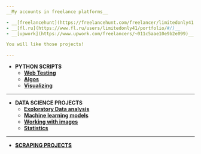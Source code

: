 ```yaml
---
__My accounts in freelance platforms__

- __[freelancehunt](https://freelancehunt.com/freelancer/limitedonly41.html)__ 
- __[fl.ru](https://www.fl.ru/users/limitedonly41/portfolio/#/)__
- __[upwork](https://www.upwork.com/freelancers/~011c5aae10e9b2e099)__ 

You will like those projects!

---
```


+ __PYTHON SCRIPTS__
  - __[Web Testing](https://github.com/limitedonly41/upwork_portfolio/tree/main/Python%20scripts/Web%20testing)__
  - __[Algos](https://github.com/limitedonly41/upwork_portfolio/tree/main/Python%20scripts/Algos)__
  - __[Visualizing](https://github.com/limitedonly41/upwork_portfolio/tree/main/Python%20scripts/Game)__
---
+ __DATA SCIENCE PROJECTS__
  - __[Exploratory Data analysis](https://github.com/limitedonly41/upwork_portfolio/tree/main/Data%20science/EDA)__
  - __[Machine learning models](https://github.com/limitedonly41/upwork_portfolio/tree/main/Data%20science/ML)__
  - __[Working with images](https://github.com/limitedonly41/upwork_portfolio/tree/main/Data%20science/Working%20with%20images)__
  - __[Statistics](https://github.com/limitedonly41/upwork_portfolio/tree/main/Data%20science/Statistics)__
---
+ __[SCRAPING PROJECTS](https://github.com/limitedonly41/upwork_portfolio/tree/main/Scraping)__




